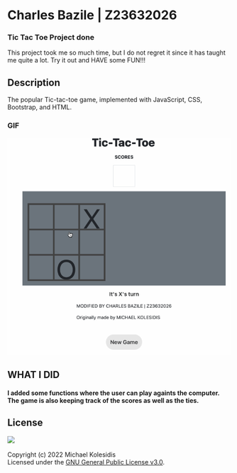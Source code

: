 
# Charles Bazile | Z23632026

### Tic Tac Toe Project done
This project took me so much time, but I do not regret it since it has taught me quite a lot. Try it out and HAVE some FUN!!!



## Description 
The popular Tic-tac-toe game, implemented with JavaScript, CSS, Bootstrap, and HTML.



### GIF

![](https://github.com/cop4808-spring-2023-fullstack-web/hw3-tic-tac-toe-js-cbazile2021/blob/main/src/tictactoe_Charles.gif)



## WHAT I DID
#### I added some functions where the user can play againts the computer. The game is also keeping track of the scores as well as the ties.



## License

<a href="https://www.gnu.org/licenses/gpl-3.0.html"><img src="https://upload.wikimedia.org/wikipedia/commons/9/93/GPLv3_Logo.svg" height="100px" /></a>

Copyright (c) 2022 Michael Kolesidis<br>
Licensed under the [GNU General Public License v3.0](https://www.gnu.org/licenses/gpl-3.0.html).

